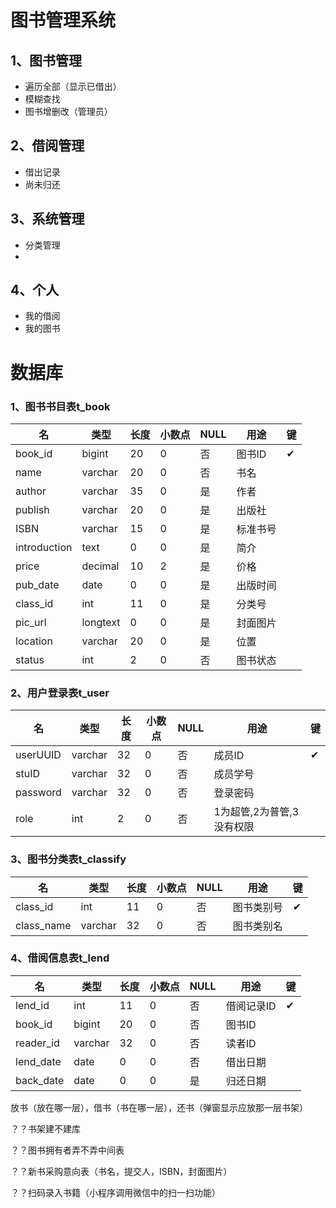 # 图书管理系统

## 1、图书管理

- 遍历全部（显示已借出）
- 模糊查找
- 图书增删改（管理员）

## 2、借阅管理

- 借出记录
- 尚未归还

## 3、系统管理

* 分类管理
* 

## 4、个人

* 我的借阅
* 我的图书


# 数据库

### 1、图书书目表t_book

| 名           | 类型     | 长度 | 小数点 | NULL | 用途     | 键   |
| ------------ | -------- | ---- | ------ | ---- | -------- | ---- |
| book_id      | bigint   | 20   | 0      | 否   | 图书ID   | ✔    |
| name         | varchar  | 20   | 0      | 否   | 书名     |      |
| author       | varchar  | 35   | 0      | 是   | 作者     |      |
| publish      | varchar  | 20   | 0      | 是   | 出版社   |      |
| ISBN         | varchar  | 15   | 0      | 是   | 标准书号 |      |
| introduction | text     | 0    | 0      | 是   | 简介     |      |
| price        | decimal  | 10   | 2      | 是   | 价格     |      |
| pub_date     | date     | 0    | 0      | 是   | 出版时间 |      |
| class_id     | int      | 11   | 0      | 是   | 分类号   |      |
| pic_url      | longtext | 0    | 0      | 是   | 封面图片 |      |
| location     | varchar  | 20   | 0      | 是   | 位置     |      |
| status       | int      | 2    | 0      | 否   | 图书状态 |      |

### 2、用户登录表t_user

| 名       | 类型    | 长度 | 小数点 | NULL | 用途                      | 键   |
| -------- | ------- | ---- | ------ | ---- | ------------------------- | ---- |
| userUUID | varchar | 32   | 0      | 否   | 成员ID                    | ✔    |
| stuID    | varchar | 32   | 0      | 否   | 成员学号                  |      |
| password | varchar | 32   | 0      | 否   | 登录密码                  |      |
| role     | int     | 2    | 0      | 否   | 1为超管,2为普管,3没有权限 |      |

### 3、图书分类表t_classify 

| 名         | 类型    | 长度 | 小数点 | NULL | 用途       | 键   |
| ---------- | ------- | ---- | ------ | ---- | ---------- | ---- |
| class_id   | int     | 11   | 0      | 否   | 图书类别号 | ✔    |
| class_name | varchar | 32   | 0      | 否   | 图书类别名 |      |

### 4、借阅信息表t_lend

| 名        | 类型    | 长度 | 小数点 | NULL | 用途       | 键   |
| --------- | ------- | ---- | ------ | ---- | ---------- | ---- |
| lend_id   | int     | 11   | 0      | 否   | 借阅记录ID | ✔    |
| book_id   | bigint  | 20   | 0      | 否   | 图书ID     |      |
| reader_id | varchar | 32   | 0      | 否   | 读者ID     |      |
| lend_date | date    | 0    | 0      | 否   | 借出日期   |      |
| back_date | date    | 0    | 0      | 是   | 归还日期   |      |



放书（放在哪一层），借书（书在哪一层），还书（弹窗显示应放那一层书架）

？？书架建不建库

？？图书拥有者弄不弄中间表

？？新书采购意向表（书名，提交人，ISBN，封面图片）

？？扫码录入书籍（小程序调用微信中的扫一扫功能）

